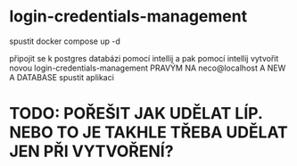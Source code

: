 # login-credentials-management

spustit
docker compose up -d

připojit se k postgres databázi pomocí intellij a pak pomocí intellij vytvořit novou login-credentials-management PRAVÝM NA neco@localhost A NEW A DATABASE
spustit aplikaci

# TODO: POŘEŠIT JAK UDĚLAT LÍP. NEBO TO JE TAKHLE TŘEBA UDĚLAT JEN PŘI VYTVOŘENÍ?
